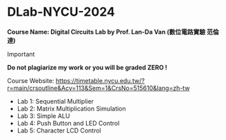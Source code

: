 # DLab-NYCU-2024

**Course Name: Digital Circuits Lab by Prof. Lan-Da Van (數位電路實驗 范倫達)**

>[!IMPORTANT]
>**Do not plagiarize my work or you will be graded ZERO !**

Course Website: https://timetable.nycu.edu.tw/?r=main/crsoutline&Acy=113&Sem=1&CrsNo=515610&lang=zh-tw

* Lab 1: Sequential Multiplier
* Lab 2: Matrix Multiplication Simulation
* Lab 3: Simple ALU
* Lab 4: Push Button and LED Control
* Lab 5: Character LCD Control
